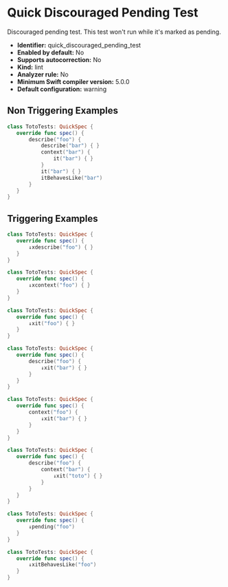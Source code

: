 # Quick Discouraged Pending Test

Discouraged pending test. This test won't run while it's marked as pending.

* **Identifier:** quick_discouraged_pending_test
* **Enabled by default:** No
* **Supports autocorrection:** No
* **Kind:** lint
* **Analyzer rule:** No
* **Minimum Swift compiler version:** 5.0.0
* **Default configuration:** warning

## Non Triggering Examples

```swift
class TotoTests: QuickSpec {
   override func spec() {
       describe("foo") {
           describe("bar") { }
           context("bar") {
               it("bar") { }
           }
           it("bar") { }
           itBehavesLike("bar")
       }
   }
}
```

## Triggering Examples

```swift
class TotoTests: QuickSpec {
   override func spec() {
       ↓xdescribe("foo") { }
   }
}
```

```swift
class TotoTests: QuickSpec {
   override func spec() {
       ↓xcontext("foo") { }
   }
}
```

```swift
class TotoTests: QuickSpec {
   override func spec() {
       ↓xit("foo") { }
   }
}
```

```swift
class TotoTests: QuickSpec {
   override func spec() {
       describe("foo") {
           ↓xit("bar") { }
       }
   }
}
```

```swift
class TotoTests: QuickSpec {
   override func spec() {
       context("foo") {
           ↓xit("bar") { }
       }
   }
}
```

```swift
class TotoTests: QuickSpec {
   override func spec() {
       describe("foo") {
           context("bar") {
               ↓xit("toto") { }
           }
       }
   }
}
```

```swift
class TotoTests: QuickSpec {
   override func spec() {
       ↓pending("foo")
   }
}
```

```swift
class TotoTests: QuickSpec {
   override func spec() {
       ↓xitBehavesLike("foo")
   }
}
```